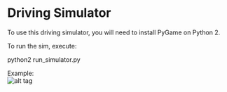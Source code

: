 # Driving Simulator

To use this driving simulator, you will need to install PyGame on Python 2.


To run the sim, execute:

python2 run_simulator.py


Example:
<br />
![alt tag](examples/driving.gif)
